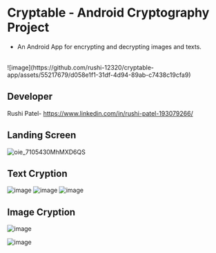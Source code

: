 # Cryptable - Android Cryptography Project

- An Android App for encrypting and decrypting images and texts.
<br>
![image](https://github.com/rushi-12320/cryptable-app/assets/55217679/d058e1f1-31df-4d94-89ab-c7438c19cfa9)



## Developer
Rushi Patel- https://www.linkedin.com/in/rushi-patel-193079266/


## Landing Screen

![oie_7105430MhMXD6QS](https://github.com/rushi-12320/cryptable-app/assets/55217679/abb059a5-a399-46a0-bd1a-15363a9c704c)



## Text Cryption
![image](https://github.com/rushi-12320/cryptable-app/assets/55217679/2b127935-235f-499b-b44d-05cbc6254b23)
![image](https://github.com/rushi-12320/cryptable-app/assets/55217679/1490f3a1-877b-4ba9-8611-200ba5984e89)
![image](https://github.com/rushi-12320/cryptable-app/assets/55217679/1f5e0c9d-79bb-4ceb-b245-88f17663dad6)










## Image Cryption

![image](https://github.com/rushi-12320/cryptable-app/assets/55217679/3699e2be-ed2b-4eae-80e1-e4ded8c33ed4)


![image](https://github.com/rushi-12320/cryptable-app/assets/55217679/93a87aee-4aee-4169-a602-10b9ae1a7bee)

